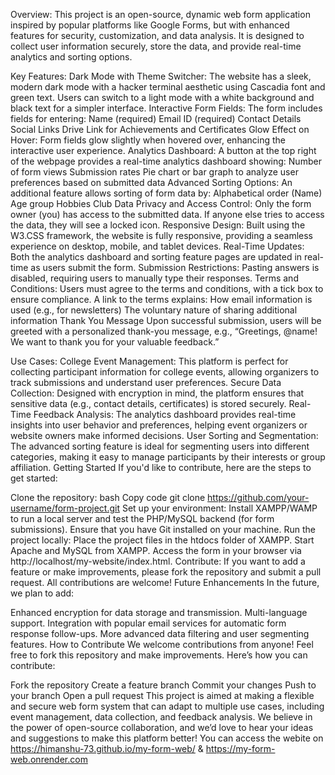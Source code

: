 Overview:
This project is an open-source, dynamic web form application inspired by popular platforms like Google Forms, but with enhanced features for security, customization, and data analysis. It is designed to collect user information securely, store the data, and provide real-time analytics and sorting options.

Key Features:
Dark Mode with Theme Switcher: The website has a sleek, modern dark mode with a hacker terminal aesthetic using Cascadia font and green text. Users can switch to a light mode with a white background and black text for a simpler interface.
Interactive Form Fields: The form includes fields for entering:
Name (required)
Email ID (required)
Contact Details
Social Links
Drive Link for Achievements and Certificates
Glow Effect on Hover: Form fields glow slightly when hovered over, enhancing the interactive user experience.
Analytics Dashboard: A button at the top right of the webpage provides a real-time analytics dashboard showing:
Number of form views
Submission rates
Pie chart or bar graph to analyze user preferences based on submitted data
Advanced Sorting Options: An additional feature allows sorting of form data by:
Alphabetical order (Name)
Age group
Hobbies
Club
Data Privacy and Access Control:
Only the form owner (you) has access to the submitted data.
If anyone else tries to access the data, they will see a locked icon.
Responsive Design: Built using the W3.CSS framework, the website is fully responsive, providing a seamless experience on desktop, mobile, and tablet devices.
Real-Time Updates: Both the analytics dashboard and sorting feature pages are updated in real-time as users submit the form.
Submission Restrictions: Pasting answers is disabled, requiring users to manually type their responses.
Terms and Conditions: Users must agree to the terms and conditions, with a tick box to ensure compliance. A link to the terms explains:
How email information is used (e.g., for newsletters)
The voluntary nature of sharing additional information
Thank You Message
Upon successful submission, users will be greeted with a personalized thank-you message, e.g., “Greetings, @name! We want to thank you for your valuable feedback.”

Use Cases:
College Event Management: This platform is perfect for collecting participant information for college events, allowing organizers to track submissions and understand user preferences.
Secure Data Collection: Designed with encryption in mind, the platform ensures that sensitive data (e.g., contact details, certificates) is stored securely.
Real-Time Feedback Analysis: The analytics dashboard provides real-time insights into user behavior and preferences, helping event organizers or website owners make informed decisions.
User Sorting and Segmentation: The advanced sorting feature is ideal for segmenting users into different categories, making it easy to manage participants by their interests or group affiliation.
Getting Started
If you'd like to contribute, here are the steps to get started:

Clone the repository:
bash
Copy code
git clone https://github.com/your-username/form-project.git
Set up your environment:
Install XAMPP/WAMP to run a local server and test the PHP/MySQL backend (for form submissions).
Ensure that you have Git installed on your machine.
Run the project locally:
Place the project files in the htdocs folder of XAMPP.
Start Apache and MySQL from XAMPP.
Access the form in your browser via http://localhost/my-website/index.html.
Contribute:
If you want to add a feature or make improvements, please fork the repository and submit a pull request.
All contributions are welcome!
Future Enhancements
In the future, we plan to add:

Enhanced encryption for data storage and transmission.
Multi-language support.
Integration with popular email services for automatic form response follow-ups.
More advanced data filtering and user segmenting features.
How to Contribute
We welcome contributions from anyone! Feel free to fork this repository and make improvements. Here’s how you can contribute:

Fork the repository
Create a feature branch
Commit your changes
Push to your branch
Open a pull request
This project is aimed at making a flexible and secure web form system that can adapt to multiple use cases, including event management, data collection, and feedback analysis. We believe in the power of open-source collaboration, and we’d love to hear your ideas and suggestions to make this platform better!
You can access the webite on 
https://himanshu-73.github.io/my-form-web/
&
https://my-form-web.onrender.com

